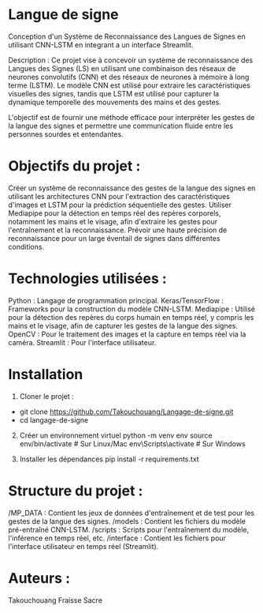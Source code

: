 # Langue de signe 
Conception  d'un Système de Reconnaissance des Langues de Signes en utilisant CNN-LSTM en integrant a un interface Streamlit.

Description : 
Ce projet vise à concevoir un système de reconnaissance des Langues des Signes (LS) en utilisant une combinaison des réseaux de neurones convolutifs (CNN) et des réseaux de neurones à mémoire à long terme (LSTM). Le modèle CNN est utilisé pour extraire les caractéristiques visuelles des signes, tandis que LSTM est utilisé pour capturer la dynamique temporelle des mouvements des mains et des gestes.

L'objectif est de fournir une méthode efficace pour interpréter les gestes de la langue des signes et permettre une communication fluide entre les personnes sourdes et entendantes.

# Objectifs du projet :
Créer un système de reconnaissance des gestes de la langue des signes en utilisant les architectures CNN pour l'extraction des caractéristiques d'images et LSTM pour la prédiction séquentielle des gestes.
Utiliser Mediapipe pour la détection en temps réel des repères corporels, notamment les mains et le visage, afin d'extraire les gestes pour l'entraînement et la reconnaissance.
Prévoir une haute précision de reconnaissance pour un large éventail de signes dans différentes conditions.


# Technologies utilisées : 
Python : Langage de programmation principal.
Keras/TensorFlow : Frameworks pour la construction du modèle CNN-LSTM.
Mediapipe : Utilisé pour la détection des repères du corps humain en temps réel, y compris les mains et le visage, afin de capturer les gestes de la langue des signes.
OpenCV : Pour le traitement des images et la capture en temps réel via la caméra.
Streamlit : Pour l'interface utilisateur.


 # Installation
1. Cloner le projet :
- git clone https://github.com/Takouchouang/Langage-de-signe.git
- cd langage-de-signe

2. Créer un environnement virtuel
python -m venv env
source env/bin/activate  # Sur Linux/Mac
env\Scripts\activate  # Sur Windows

3. Installer les dépendances
pip install -r requirements.txt

 
# Structure du projet : 

/MP_DATA : Contient les jeux de données d'entraînement et de test pour les gestes de la langue des signes.
/models : Contient les fichiers du modèle pré-entraîné CNN-LSTM.
/scripts : Scripts pour l'entraînement du modèle, l'inférence en temps réel, etc.
/interface : Contient les fichiers pour l'interface utilisateur en temps réel (Streamlit).

# Auteurs : 
Takouchouang Fraisse Sacre


